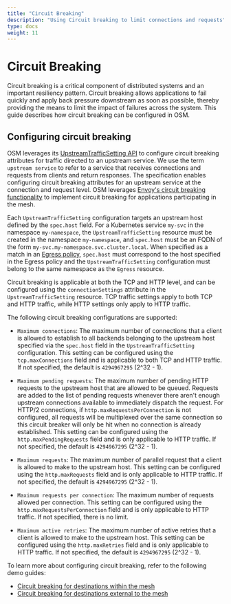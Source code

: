 ```yaml
---
title: "Circuit Breaking"
description: "Using Circuit breaking to limit connections and requests"
type: docs
weight: 11
---
```


# Circuit Breaking

Circuit breaking is a critical component of distributed systems and an important resiliency pattern. Circuit breaking allows applications to fail quickly and apply back pressure downstream as soon as possible, thereby providing the means to limit the impact of failures across the system. This guide describes how circuit breaking can be configured in OSM.

## Configuring circuit breaking

OSM leverages its [UpstreamTrafficSetting API][1] to configure circuit breaking attributes for traffic directed to an upstream service. We use the term `upstream service` to refer to a service that receives connections and requests from clients and return responses. The specification enables configuring circuit breaking attributes for an upstream service at the connection and request level. OSM leverages [Envoy's circuit breaking functionality](https://www.envoyproxy.io/docs/envoy/latest/intro/arch_overview/upstream/circuit_breaking) to implement circuit breaking for applications participating in the mesh.

Each `UpstreamTrafficSetting` configuration targets an upstream host defined by the `spec.host` field. For a Kubernetes service `my-svc` in the namespace `my-namespace`, the `UpstreamTrafficSetting` resource must be created in the namespace `my-namespace`, and `spec.host` must be an FQDN of the form `my-svc.my-namespace.svc.cluster.local`. When specified as a match in an [Egress policy](/docs/api_reference/policy/v1alpha1/#policy.openservicemesh.io/v1alpha1.EgressSpec), `spec.host` must correspond to the host specified in the Egress policy and the `UpstreamTrafficSetting` configuration must belong to the same namespace as the `Egress` resource.

Circuit breaking is applicable at both the TCP and HTTP level, and can be configured using the `connectionSettings` attribute in the `UpstreamTrafficSetting` resource. TCP traffic settings apply to both TCP and HTTP traffic, while HTTP settings only apply to HTTP traffic.

The following circuit breaking configurations are supported:

- `Maximum connections`: The maximum number of connections that a client is allowed to establish to all backends belonging to the upstream host specified via the `spec.host` field in the `UpstreamTrafficSetting` configuration. This setting can be configured using the `tcp.maxConnections` field and is applicable to both TCP and HTTP traffic. If not specified, the default is `4294967295` (2^32 - 1).

- `Maximum pending requests`: The maximum number of pending HTTP requests to the upstream host that are allowed to be queued. Requests are added to the list of pending requests whenever there aren't enough upstream connections available to immediately dispatch the request. For HTTP/2 connections, if `http.maxRequestsPerConnection` is not configured, all requests will be multiplexed over the same connection so this circuit breaker will only be hit when no connection is already established. This setting can be configured using the `http.maxPendingRequests` field and is only applicable to HTTP traffic. If not specified, the default is `4294967295` (2^32 - 1).

- `Maximum requests`: The maximum number of parallel request that a client is allowed to make to the upstream host. This setting can be configured using the `http.maxRequests` field and is only applicable to HTTP traffic. If not specified, the default is `4294967295` (2^32 - 1).

- `Maximum requests per connection`: The maximum number of requests allowed per connection. This setting can be configured using the `http.maxRequestsPerConnection` field and is only applicable to HTTP traffic. If not specified, there is no limit.

- `Maximum active retries`: The maximum number of active retries that a client is allowed to make to the upstream host. This setting can be configured using the `http.maxRetries` field and is only applicable to HTTP traffic. If not specified, the default is `4294967295` (2^32 - 1).


To learn more about configuring circuit breaking, refer to the following demo guides:
- [Circuit breaking for destinations within the mesh](/docs/demos/circuit_breaking_mesh_internal)
- [Circuit breaking for destinations external to the mesh](/docs/demos/circuit_breaking_mesh_external)

[1]: /docs/api_reference/policy/v1alpha1/#policy.openservicemesh.io/v1alpha1.UpstreamTrafficSettingSpec